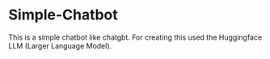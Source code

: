 # Simple-Chatbot
This is a simple chatbot like chatgbt. For creating this used the Huggingface LLM (Larger Language Model).
